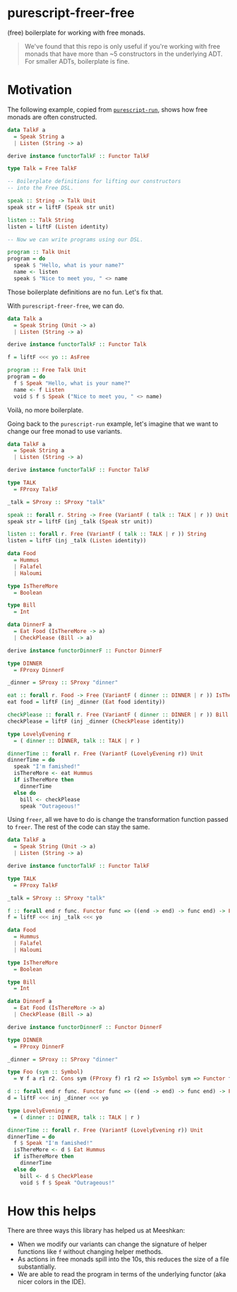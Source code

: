# purescript-freer-free

(free) boilerplate for working with free monads.

> We've found that this repo is only useful if you're working with free monads that have more than ~5 constructors in the underlying ADT. For smaller ADTs, boilerplate is fine.

# Motivation

The following example, copied from [`purescript-run`](https://github.com/natefaubion/purescript-run), shows how free monads are often constructed.

```purescript
data TalkF a
  = Speak String a
  | Listen (String -> a)

derive instance functorTalkF :: Functor TalkF

type Talk = Free TalkF

-- Boilerplate definitions for lifting our constructors
-- into the Free DSL.

speak :: String -> Talk Unit
speak str = liftF (Speak str unit)

listen :: Talk String
listen = liftF (Listen identity)

-- Now we can write programs using our DSL.

program :: Talk Unit
program = do
  speak $ "Hello, what is your name?"
  name <- listen
  speak $ "Nice to meet you, " <> name
```

Those boilerplate definitions are no fun. Let's fix that.

With `purescript-freer-free`, we can do.

```purescript
data Talk a
  = Speak String (Unit -> a)
  | Listen (String -> a)

derive instance functorTalkF :: Functor Talk

f = liftF <<< yo :: AsFree

program :: Free Talk Unit
program = do
  f $ Speak "Hello, what is your name?"
  name <- f Listen
  void $ f $ Speak ("Nice to meet you, " <> name)
```

Voilà, no more boilerplate.

Going back to the `purescript-run` example, let's imagine that we want to change our free monad to use variants.

```purescript
data TalkF a
  = Speak String a
  | Listen (String -> a)

derive instance functorTalkF :: Functor TalkF

type TALK
  = FProxy TalkF

_talk = SProxy :: SProxy "talk"

speak :: forall r. String -> Free (VariantF ( talk :: TALK | r )) Unit
speak str = liftF (inj _talk (Speak str unit))

listen :: forall r. Free (VariantF ( talk :: TALK | r )) String
listen = liftF (inj _talk (Listen identity))

data Food
  = Hummus
  | Falafel
  | Haloumi

type IsThereMore
  = Boolean

type Bill
  = Int

data DinnerF a
  = Eat Food (IsThereMore -> a)
  | CheckPlease (Bill -> a)

derive instance functorDinnerF :: Functor DinnerF

type DINNER
  = FProxy DinnerF

_dinner = SProxy :: SProxy "dinner"

eat :: forall r. Food -> Free (VariantF ( dinner :: DINNER | r )) IsThereMore
eat food = liftF (inj _dinner (Eat food identity))

checkPlease :: forall r. Free (VariantF ( dinner :: DINNER | r )) Bill
checkPlease = liftF (inj _dinner (CheckPlease identity))

type LovelyEvening r
  = ( dinner :: DINNER, talk :: TALK | r )

dinnerTime :: forall r. Free (VariantF (LovelyEvening r)) Unit
dinnerTime = do
  speak "I'm famished!"
  isThereMore <- eat Hummus
  if isThereMore then
    dinnerTime
  else do
    bill <- checkPlease
    speak "Outrageous!"
```

Using `freer`, all we have to do is change the transformation function passed to `freer`. The rest of the code can stay the same.

```purescript
data TalkF a
  = Speak String (Unit -> a)
  | Listen (String -> a)

derive instance functorTalkF :: Functor TalkF

type TALK
  = FProxy TalkF

_talk = SProxy :: SProxy "talk"

f :: forall end r func. Functor func => ((end -> end) -> func end) -> Free (VariantF ( talk ∷ FProxy func | r )) end
f = liftF <<< inj _talk <<< yo

data Food
  = Hummus
  | Falafel
  | Haloumi

type IsThereMore
  = Boolean

type Bill
  = Int

data DinnerF a
  = Eat Food (IsThereMore -> a)
  | CheckPlease (Bill -> a)

derive instance functorDinnerF :: Functor DinnerF

type DINNER
  = FProxy DinnerF

_dinner = SProxy :: SProxy "dinner"

type Foo (sym :: Symbol)
  = ∀ f a r1 r2. Cons sym (FProxy f) r1 r2 => IsSymbol sym => Functor f => ((a -> a) -> f a) -> Free (VariantF r2) a

d :: forall end r func. Functor func => ((end -> end) -> func end) -> Free (VariantF ( dinner ∷ FProxy func | r )) end
d = liftF <<< inj _dinner <<< yo

type LovelyEvening r
  = ( dinner :: DINNER, talk :: TALK | r )

dinnerTime :: forall r. Free (VariantF (LovelyEvening r)) Unit
dinnerTime = do
  f $ Speak "I'm famished!"
  isThereMore <- d $ Eat Hummus
  if isThereMore then
    dinnerTime
  else do
    bill <- d $ CheckPlease
    void $ f $ Speak "Outrageous!"
```

# How this helps

There are three ways this library has helped us at Meeshkan:

- When we modify our variants can change the signature of helper functions like `f` without changing helper methods.
- As actions in free monads spill into the 10s, this reduces the size of a file substantially.
- We are able to read the program in terms of the underlying functor (aka nicer colors in the IDE).
